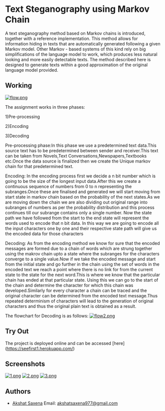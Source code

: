 
# Text Steganography using Markov Chain

A text steganography method based on Markov chains is introduced, together with a reference implementation. This method allows for information hiding in texts that are automatically generated following a given Markov model. Other Markov - based systems of this kind rely on big simplifications of the language model to work, which produces less natural looking and more easily detectable texts. The method described here is designed to generate texts within a good approximation of the original language model provided.


## Working

[![flow.png](https://i.postimg.cc/Fz30GqPk/flow.png)](https://postimg.cc/dZQ7VWcJ)

The assignment works in three phases:

1)Pre-processing

2)Encoding

3)Decoding

Pre-processing phase:In this phase we use a predetermined text data.This source
text has to be predetermined between sender and receiver.This text can be taken
from Novels,Text Conversations,Newspapers,Textbooks etc.Once the data source
is finalized then we create the Unique markov chain for that predetermined text.

Encoding:
In the encoding process first we decide a n bit number which is going to be the size
of the longest input data.After this we create a continuous sequence of numbers
from 0 to n representing the subranges.Once these are finalised and generated we
will start moving from start state in markov chain based on the probability of the
next states.As we are moving down the chain we are also dividing out original
range into subranges of numbers as per the probability distribution and this process
continues till our subrange contains only a single number. Now the state path we
have followed from the start to the end state will represent the words used to
encode that n bit data. In this way we are going to encode all the input characters
one by one and their respective state path will give us the encoded data for those
characters

Decoding:
As from the encoding method we know for sure that the encoded messages are
formed due to a chain of words which are strung together using the makrov chain
upto a state where the subranges for the characters converge to a single value.Now
if we take the encoded message and start from the initial state and go further in the
chain using the set of words in the encoded text we reach a point where there is no
link for from the current state to the state for the next word.This is where we know
that the particular chain has ended at that particular state. Using this we can go to
the start of the chain and determine the character for which this chain was
developed.Similarly for every character a chain can be traced and the original
character can be determined from the encoded text message.Thus repeated
determinism of characters will lead to the generation of original characters and thus
the original plain text is obtained as a result.

The flowchart for Decoding is as follows:
[![flow2.png](https://i.postimg.cc/Zns08Lmv/flow2.png)](https://postimg.cc/CnDFYkzw)
## Try Out

The project is deployed online and can be accessed [here] (https://seefirst1.herokuapp.com/)


## Screenshots
[![1.png](https://i.postimg.cc/pTqKSzxR/1.png)](https://postimg.cc/G8TB8BH5)
[![2.png](https://i.postimg.cc/FH8WWtpD/2.png)](https://postimg.cc/QFgJCyRT)
[![3.png](https://i.postimg.cc/9fPdGsn4/3.png)](https://postimg.cc/NyM2tCYY)


## Authors

- [Akshat Saxena](https://www.linkedin.com/in/akshat-saxena-6a3279188/)
Email: akshatsaxena977@gmail.com
